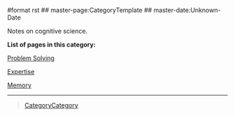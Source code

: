 \#format rst \#\# master-page:CategoryTemplate \#\# master-date:Unknown-Date

Notes on cognitive science.

**List of pages in this category:**

[Problem Solving](../ProblemSolving)

[Expertise](../Expertise)

[Memory](../Memory)

* * * * *

> [CategoryCategory](../CategoryCategory)
